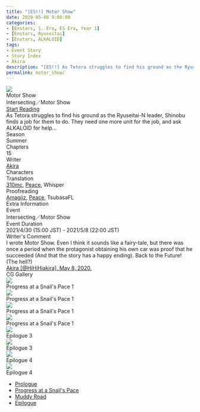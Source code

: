```yaml
---
title: "[ES!!] Motor Show"
date: 2020-05-08 9:00:00
categories:
- [Enstars, 1. Era, ES Era, Year 1]
- [Enstars, Ryuseitai]
- [Enstars, ALKALOID]
tags:
- Event Story
- Story Index
- Akira
description: "[ES!!] As Tetora struggles to find his ground as the Ryuseitai-N leader, Shinobu finds a job for them to do. They need one more unit for the job, and ask ALKALOID for help…"
permalink: motor_show/
---
```

<div class="preview-wrapper reverse" style="--storyColor:#5ac189;--storyColor-rgb:90,193,137;--storyColor-h:147.4;--storyColor-s:45.4%;--storyColor-l:55.5%;">
    <div class="grid-wrapper">
        <div class="preview-background" style="background-image: url('https://f005.backblazeb2.com/file/reitoouji/ro_lT67709a61azvSe2.webp?timestamp=1735432807481')"></div>
        <div class="preview-box">
            <div class="title-area">
                <div class="title-area__title">Motor Show</div>
                <div class="title-area__subtitle">Intersecting／Motor Show</div>
                <div class="title-area__start"><a href="/motor_show/prologue">Start Reading</a></div>
            </div>
            <div class="info-area">
                <div class="synopsis">
                    As Tetora struggles to find his ground as the Ryuseitai-N leader, Shinobu finds a job for them to do. They need one more unit for the job, and ask ALKALOID for help…
                </div>
                <div class="info">
                    <div class="info-item season">
                        <div class="label">
                            Season
                        </div>
                        <div class="value">
                            Summer
                        </div>
                    </div>
                    <div class="info-item chapters">
                        <div class="label">
                            Chapters
                        </div>
                        <div class="value">
                            15
                        </div>
                    </div>
                    <div class="info-item writer">
                        <div class="label">
                            Writer
                        </div>
                        <div class="value">
                            <a href="/tags/Akira/">Akira</a>
                        </div>
                    </div>
                    <div class="info-item characters">
                        <div class="label">
                            Characters
                        </div>
                        <div class="value">
                        <a href="/categories/Enstars/Tetora" character="Tetora"></a>
                        <a href="/categories/Enstars/Shinobu" character="Shinobu"></a>
                        <a href="/categories/Enstars/Hiiro" character="Hiiro"></a>
                        <a href="/categories/Enstars/Mayoi" character="Mayoi"></a>
                        <a href="/categories/Enstars/Midori" character="Midori"></a>
                        <a href="/categories/Enstars/Chiaki" character="Chiaki"></a>
                        <a href="/categories/Enstars/Kanata" character="Kanata"></a>
                        <a href="/categories/Enstars/Tatsumi" character="Tatsumi"></a>
                        <a href="/categories/Enstars/Aira" character="Aira"></a>
                        </div>
                    </div>
                    <div class="info-item tl">
                        <div class="label">
                            Translation
                        </div>
                        <div class="value">
                            <a href="/about">310mc</a>, <a href="https://twitter.com/yoroshikilled">Peace</a>, Whisper
                        </div>
                    </div>
                    <div class="info-item pr">
                        <div class="label">
                            Proofreading
                        </div>
                        <div class="value">
                            <a href="https://ensemble-stars.fandom.com/wiki/User:Amagiiz">Amagiiz</a>, <a href="https://twitter.com/yoroshikilled">Peace</a>, TsubasaFL
                        </div>
                    </div>
                </div>
            </div>
        </div>
    </div>
</div>

<!-- more -->

<style>
    .preview-wrapper {
        display: none;
    }
    @media (max-width: 567px) {
        .post-block {
            padding: 5px 10px 8px !important;
        }
    }
</style>

<link rel="stylesheet" href="/cssfolder/removewidth.css">

<div class="story-wrapper" style="--storyColor:#5ac189;--storyColor-rgb:90,193,137;--storyColor-h:147.4;--storyColor-s:45.4%;--storyColor-l:55.5%;">
    <div class="grid-wrapper">
        <div class="story-background" style="background: top/cover url(https://f005.backblazeb2.com/file/reitoouji/ro_JZKTaW67709898P6.webp?timestamp=1735432366418)"></div>
        <div class="story-box">
            <div class="story-cover">
                <div><img src="https://f005.backblazeb2.com/file/reitoouji/ro_lT67709a61azvSe2.webp?timestamp=1735432807481"></div>
            </div>
            <div class="title-area">
                <div class="title-area__title">Motor Show</div>
                <div class="title-area__subtitle">Intersecting／Motor Show</div>
                <div class="title-area__start">
                    <a href="prologue">Start Reading</a>
                </div>
            </div>
            <div class="info-area">
                <div class="synopsis">
                    As Tetora struggles to find his ground as the Ryuseitai-N leader, Shinobu finds a job for them to do. They need one more unit for the job, and ask ALKALOID for help…
                </div>
                <div class="info">
                    <div class="info-item season">
                        <div class="label">
                            Season
                        </div>
                        <div class="value">
                            Summer
                        </div>
                    </div>
                    <div class="info-item chapters">
                        <div class="label">
                            Chapters
                        </div>
                        <div class="value">
                            15
                        </div>
                    </div>
                    <div class="info-item writer">
                        <div class="label">
                            Writer
                        </div>
                        <div class="value">
                            <a href="/tags/Akira/">Akira</a>
                        </div>
                    </div>
                    <div class="info-item characters">
                        <div class="label">
                            Characters
                        </div>
                        <div class="value">
                        <a href="/categories/Enstars/Tetora" character="Tetora"></a>
                        <a href="/categories/Enstars/Shinobu" character="Shinobu"></a>
                        <a href="/categories/Enstars/Hiiro" character="Hiiro"></a>
                        <a href="/categories/Enstars/Mayoi" character="Mayoi"></a>
                        <a href="/categories/Enstars/Midori" character="Midori"></a>
                        <a href="/categories/Enstars/Chiaki" character="Chiaki"></a>
                        <a href="/categories/Enstars/Kanata" character="Kanata"></a>
                        <a href="/categories/Enstars/Tatsumi" character="Tatsumi"></a>
                        <a href="/categories/Enstars/Aira" character="Aira"></a>
                        </div>
                    </div>
                    <div class="info-item tl">
                        <div class="label">
                            Translation
                        </div>
                        <div class="value">
                            <a href="/about">310mc</a>, <a href="https://twitter.com/yoroshikilled">Peace</a>, Whisper
                        </div>
                    </div>
                    <div class="info-item pr">
                        <div class="label">
                            Proofreading
                        </div>
                        <div class="value">
                            <a href="https://ensemble-stars.fandom.com/wiki/User:Amagiiz">Amagiiz</a>, <a href="https://twitter.com/yoroshikilled">Peace</a>, TsubasaFL
                        </div>
                    </div>
                </div>
                <div class="extra-area">
                    <div class="tab-header">
                        <div class="tab-header__name">Extra Information</div>
                    </div>
                    <div class="tab-content">
                        <div class="tab-item">
                            <div class="label">
                                Event
                            </div>
                            <div class="value">
                                Intersecting／Motor Show
                            </div>
                        </div>
                        <div class="tab-item">
                            <div class="label">
                                Event Duration
                            </div>
                            <div class="value">
                                2021/4/30 (15:00 JST) - 2021/5/8 (22:00 JST)
                            </div>
                        </div>
                    </div>
                </div>
                <div class="comment-area">
                    <div class="tab-header">
                        <div class="tab-header__name">Writer's Comment</div>
                    </div>
                    <div class="tab-content">
                        <div class="tab-item">
                            I wrote Motor Show. Even I think it sounds like a fairy-tale, but there was once a period when the protagonist obtaining his own car was proof that he succeeded (And that the story has a happy ending). Back to the Future! (The hell?)<!--［モーターショウ］シナリオを担当してます。僕からしてもおとぎ話なんですが、一昔前には「自分の車を得る」というのが「主人公の少年は成功した（この物語はハッピーエンドである）」という「証明」になった時代があったみたいなんですよね。バック・トゥ・ザ・フューチャー！（何）-->
                            <div class="source">
                                <a href="https://twitter.com/HiHiHiakira/status/1258681129235693568">Akira [@HiHiHiakira]. May 8, 2020.</a>
                            </div>
                        </div>                       
                    </div>
                </div>
                <div class="cg-gallery">
                    <div class="tab-header">
                        <div class="tab-header__name">CG Gallery</div>
                    </div>
                    <div class="tab-content">
                        <div class="gallery">
                            <div class="gallery-item">
                                <div class="image">
                                    <img src="https://f005.backblazeb2.com/file/reitoouji/ro_JZKTaW67709898P6.webp?timestamp=1735432366418">
                                </div>
                                <div class="caption">
                                    Progress at a Snail's Pace 1
                                </div>
                            </div>
                            <div class="gallery-item">
                                <div class="image">
                                    <img src="https://f005.backblazeb2.com/file/reitoouji/ro_IImQpKr67709a617.webp?timestamp=1735432806563">
                                </div>
                                <div class="caption">
                                    Progress at a Snail's Pace 1
                                </div>
                            </div>
                            <div class="gallery-item">
                                <div class="image">
                                    <img src="https://f005.backblazeb2.com/file/reitoouji/ro_36n67709a614bbt3.webp?timestamp=1735432806618">
                                </div>
                                <div class="caption">
                                    Progress at a Snail's Pace 1
                                </div>
                            </div>
                            <div class="gallery-item">
                                <div class="image">
                                    <img src="https://f005.backblazeb2.com/file/reitoouji/ro_RP9h67709898xHd4.webp?timestamp=1735432366704">
                                </div>
                                <div class="caption">
                                    Progress at a Snail's Pace 1
                                </div>
                            </div>
                            <div class="gallery-item">
                                <div class="image">
                                    <img src="https://f005.backblazeb2.com/file/reitoouji/ro_V677098989de85r1.webp?timestamp=1735432366711">
                                </div>
                                <div class="caption">
                                    Epilogue 3
                                </div>
                            </div>
                            <div class="gallery-item">
                                <div class="image">
                                    <img src="https://f005.backblazeb2.com/file/reitoouji/ro_E68cP267709a61M6.webp?timestamp=1735432807310">
                                </div>
                                <div class="caption">
                                    Epilogue 3
                                </div>
                            </div>
                            <div class="gallery-item">
                                <div class="image">
                                    <img src="https://f005.backblazeb2.com/file/reitoouji/ro_Zv7t67709898jRQ4.webp?timestamp=1735432366808">
                                </div>
                                <div class="caption">
                                    Epilogue 4
                                </div>
                            </div>
                            <div class="gallery-item">
                                <div class="image">
                                    <img src="https://f005.backblazeb2.com/file/reitoouji/ro_6jD67709a61ANps3.webp?timestamp=1735432806964">
                                </div>
                                <div class="caption">
                                    Epilogue 4
                                </div>
                            </div>
                        </div>
                    </div>
                </div>                
            </div>
            <div class="chapter-area">
                <div class="chapters">
                    <ul>
                        <li>
                            <a href="prologue" id="">Prologue</a>
                        </li>
                        <li>
                            <a href="snails_pace" id="">Progress at a Snail's Pace</a>
                        </li>
                        <li>
                            <a href="muddy_road" id="">Muddy Road</a>
                        </li>
                        <li>
                            <a href="epilogue" id="">Epilogue</a>
                        </li>
                    </ul>
                </div>
              <!--  <div class="mini-talks">
                    <div class="mini-talk">
                        <div class="mt-header">Character</div>
                        <div class="mt-content">
                        <div class="item">
                            <a href="minitalk/chiaki_1" id="">x</a>
                            <a href="minitalk/chiaki_2" id="">x</a>
                            </div>
                        </div>
                    </div>
                    <div class="mini-talk">
                        <div class="mt-header">Character</div>
                        <div class="mt-content">
                            <div class="item">
                            <a href="NOTRANSLATION" id="">x</a>
                            <a href="NOTRANSLATION" id="">x</a>
                            </div>
                        </div>
                    </div>
                    <div class="mini-talk">
                        <div class="mt-header">Character</div>
                        <div class="mt-content">
                            <div class="item">
                            <a href="NOTRANSLATION" id="">x</a>
                            <a href="NOTRANSLATION" id="">x</a>
                            </div>
                        </div>
                    </div>
                    <div class="mini-talk">
                        <div class="mt-header">Character</div>
                        <div class="mt-content">
                            <div class="item">
                            <a href="NOTRANSLATION" id="">x</a>
                            <a href="NOTRANSLATION" id="">x</a>
                            </div>
                        </div>
                    </div>
                </div>-->
            </div>
        </div>
    </div>
</div>
